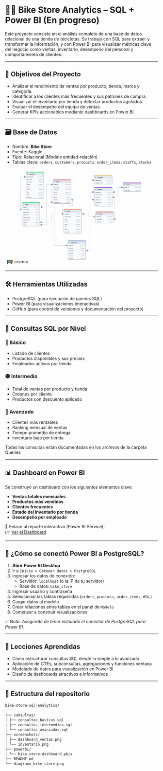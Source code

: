 # 🚴‍♂️ Bike Store Analytics – SQL + Power BI (En progreso)

Este proyecto consiste en el análisis completo de una base de datos relacional de una tienda de bicicletas. Se trabajó con SQL para extraer y transformar la información, y con Power BI para visualizar métricas clave del negocio como ventas, inventario, desempeño del personal y comportamiento de clientes.

---

## 🧠 Objetivos del Proyecto

- Analizar el rendimiento de ventas por producto, tienda, marca y categoría.
- Identificar a los clientes más frecuentes y sus patrones de compra.
- Visualizar el inventario por tienda y detectar productos agotados.
- Evaluar el desempeño del equipo de ventas.
- Generar KPIs accionables mediante dashboards en Power BI.

---

## 🗃️ Base de Datos

- Nombre: **Bike Store**
- Fuente: Kaggle
- Tipo: Relacional (Modelo entidad-relación)
- Tablas clave: `orders`, `customers`, `products`, `order_items`, `staffs`, `stocks`

![Diagrama Entidad-Relación](https://github.com/jcastillab/Bike-Store/blob/main/Bike%20store-db.png)

---

## 🛠️ Herramientas Utilizadas

- PostgreSQL (para ejecución de queries SQL)
- Power BI (para visualizaciones interactivas)
- GitHub (para control de versiones y documentación del proyecto)

---

## 🧩 Consultas SQL por Nivel

### 🔰 Básico
- Listado de clientes
- Productos disponibles y sus precios
- Empleados activos por tienda

### 🟡 Intermedio
- Total de ventas por producto y tienda
- Órdenes por cliente
- Productos con descuento aplicado

### 🔴 Avanzado
- Clientes más rentables
- Ranking mensual de ventas
- Tiempo promedio de entrega
- Inventario bajo por tienda

Todas las consultas están documentadas en los archivos de la carpeta Queries

---

## 📊 Dashboard en Power BI

Se construyó un dashboard con los siguientes elementos clave:

- **Ventas totales mensuales**
- **Productos más vendidos**
- **Clientes frecuentes**
- **Estado del inventario por tienda**
- **Desempeño por empleado**

📎 Enlace al reporte interactivo (Power BI Service):  
👉 [Ver el Dashboard](https://app.powerbi.com/...)

---

## 🔌 ¿Cómo se conectó Power BI a PostgreSQL?

1. **Abrir Power BI Desktop**
2. Ir a `Inicio > Obtener datos > PostgreSQL`
3. Ingresar los datos de conexión:
   - Servidor: `localhost` (o la IP de tu servidor)
   - Base de datos: `bike_store`
4. Ingresar usuario y contraseña
5. Seleccionar las tablas requeridas (`orders`, `products`, `order_items`, etc.)
6. Cargar datos al modelo
7. Crear relaciones entre tablas en el panel de `Modelo`
8. Comenzar a construir visualizaciones

✅ *Nota: Asegúrate de tener instalado el conector de PostgreSQL para Power BI.*

---

## 📌 Lecciones Aprendidas

- Cómo estructurar consultas SQL desde lo simple a lo avanzado
- Aplicación de CTEs, subconsultas, agregaciones y funciones ventana
- Modelado de datos para visualización en Power BI
- Diseño de dashboards atractivos e informativos

---

## 📁 Estructura del repositorio
```<code>
bike-store-sql-analytics/

├── consultas/
│ ├── consultas_basicas.sql
│ ├── consultas_intermedias.sql
│ └── consultas_avanzadas.sql
├── screenshots/
│ ├── dashboard_ventas.png
│ └── inventario.png
├── powerbi/
│ └── bike-store-dashboard.pbix
├── README.md
└── diagrama_bike_store.png

```

